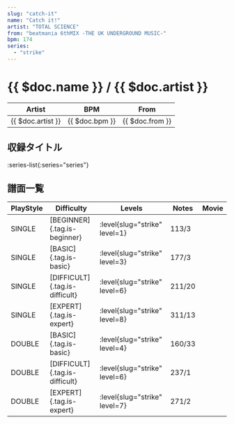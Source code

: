 ```yaml
---
slug: "catch-it"
name: "Catch it!"
artist: "TOTAL SCIENCE"
from: "beatmania 6thMIX -THE UK UNDERGROUND MUSIC-"
bpm: 174
series:
  - "strike"
---
```


# {{ $doc.name }} / {{ $doc.artist }}

|Artist|BPM|From|
|------|---|----|
|{{ $doc.artist }}|{{ $doc.bpm }}|{{ $doc.from }}|

## 収録タイトル

:series-list{:series="series"}

## 譜面一覧

|PlayStyle|Difficulty|Levels|Notes|Movie|
|---------|----------|------|-----|-----|
|SINGLE|[BEGINNER]{.tag.is-beginner}|<div class="field is-grouped is-grouped-multiline">:level{slug="strike" level=1}</div>|113/3||
|SINGLE|[BASIC]{.tag.is-basic}|<div class="field is-grouped is-grouped-multiline">:level{slug="strike" level=3}</div>|177/3||
|SINGLE|[DIFFICULT]{.tag.is-difficult}|<div class="field is-grouped is-grouped-multiline">:level{slug="strike" level=6}</div>|211/20||
|SINGLE|[EXPERT]{.tag.is-expert}|<div class="field is-grouped is-grouped-multiline">:level{slug="strike" level=8}</div>|311/13||
|DOUBLE|[BASIC]{.tag.is-basic}|<div class="field is-grouped is-grouped-multiline">:level{slug="strike" level=4}</div>|160/33||
|DOUBLE|[DIFFICULT]{.tag.is-difficult}|<div class="field is-grouped is-grouped-multiline">:level{slug="strike" level=6}</div>|237/1||
|DOUBLE|[EXPERT]{.tag.is-expert}|<div class="field is-grouped is-grouped-multiline">:level{slug="strike" level=7}</div>|271/2||
